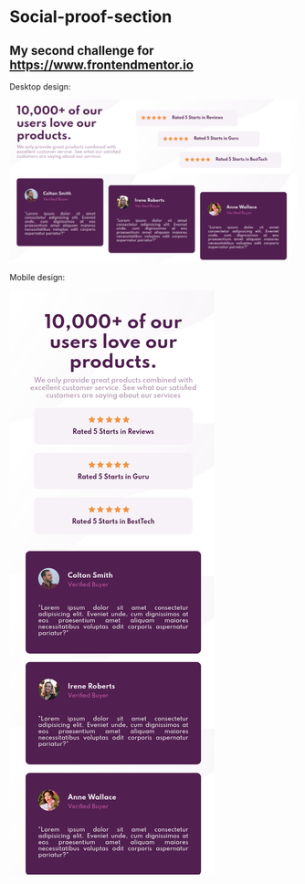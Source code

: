 # Social-proof-section

## My second challenge for https://www.frontendmentor.io


Desktop design:

![alt text](https://raw.githubusercontent.com/MatiasMass/Social-proof-section/main/screenshots/desktop-design.png "Desktop Design")

Mobile design:

![alt text](https://raw.githubusercontent.com/MatiasMass/Social-proof-section/main/screenshots/mobile-design.png "Desktop Design")

